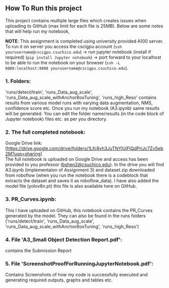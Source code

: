 ## How To Run this project

This project contains multiple large files which creates issues when uploading to GitHub (max limit for each file is 25MB). Below are some notes that will help run my notebook,

**NOTE**: This assignment is completed using university provided A100 server.  
To run it on server you access the cscigpu account (`ssh yourusername@cscigpu.csuchico.edu`) -> run jupyter notebook (install if required) (`pip install Jupyter notebook`) -> port forward to your localhost to be able to run the notebook on your browser (`ssh -L 8888:localhost:8888 yourusername@cscigpu.csuchico.edu`).

### **1. Folders:**   
'runs/detect/train', 'runs_Data_aug_scale', 'runs_Data_aug_scale_withAnchorBoxTuning', 'runs_high_Reso' contains results from various model runs with varying data augmentation, NMS, confidence score etc. Once you run my notebook (A3.ipynb) same results will be generated. You can edit the folder name/results (in the code block of Jupyter notebook) files etc. as per you directory.
   
### **2. The full completed notebook:**  
Google Drive link: [https://drive.google.com/drive/folders/1Lfc8vh3JuTNYlUjFIQdPriJc7ZvSeb2M?usp=sharing]  
The full notebook is uploaded on Google Drive and access has been provided to you professor (bshen2@csuchico.edu).   In the drive you will find A3.ipynb (implementaion of Assignment 3) and dataset.zip downloaded from roboflow (when you run the notebook there is a codeblock that extracts the dataset and saves it as roboflow_data). I have also added the model file (yolov8n.pt) this file is also available here on GitHub.

### **3. PR_Curves.ipynb:**  
This I have uploaded on GitHub, this notebook contains the PR_Curves generated by the model. They can also be found in the runs folders ('runs/detect/train', 'runs_Data_aug_scale', 'runs_Data_aug_scale_withAnchorBoxTuning', 'runs_high_Reso')

### **4. File 'A3_Small Object Detection Report.pdf':**  
contains the Submission Report 
   
### **5. File 'ScreenshotProofForRunningJupyterNotebook.pdf':**   
Contains Screenshots of how my code is successfully executed and generating required outputs, graphs and tables etc.
